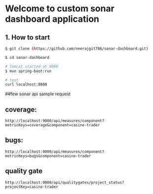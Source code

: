 # Welcome to custom sonar dashboard application

## 1. How to start
```bash
$ git clone (https://github.com/neerajgit786/sonar-dashboard.git)

$ cd sonar-dashboard

# Tomcat started at 8080
$ mvn spring-boot:run

# test
curl localhost:8080

```
##few sonar api sample request

## coverage:
	http://localhost:9000/api/measures/component?metricKeys=coverage&component=casino-trader
## bugs:
	http://localhost:9000/api/measures/component?metricKeys=bugs&component=casino-trader
## quality gate 
	http://localhost:9000/api/qualitygates/project_status?projectKey=casino-trader



